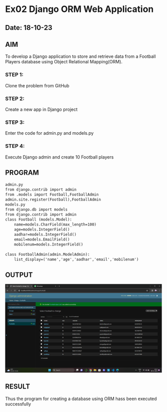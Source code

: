 # Ex02 Django ORM Web Application
## Date: 18-10-23

## AIM
To develop a Django application to store and retrieve data from a Football Players database using Object Relational Mapping(ORM).



### STEP 1:
Clone the problem from GitHub

### STEP 2:
Create a new app in Django project

### STEP 3:
Enter the code for admin.py and models.py

### STEP 4:
Execute Django admin and create 10 Football players

## PROGRAM

```
admin.py
from django.contrib import admin
from .models import Football,FootballAdmin
admin.site.register(Football),FootballAdmin
models.py
from django.db import models
from django.contrib import admin
class Football (models.Model):
    name=models.CharField(max_length=100)
    age=models.IntegerField()
    aadhar=models.IntegerField()
    email=models.EmailField()
    mobilenum=models.IntegerField()

class FootballAdmin(admin.ModelAdmin):
    list_display=('name','age','aadhar','email','mobilenum')

```
## OUTPUT

![Alt text](football.png)

## RESULT
Thus the program for creating a database using ORM hass been executed successfully
